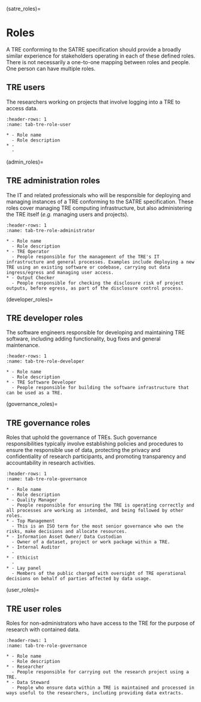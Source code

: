 (satre_roles)=

# Roles

A TRE conforming to the SATRE specification should provide a broadly similar experience for stakeholders operating in each of these defined roles.
There is not necessarily a one-to-one mapping between roles and people.
One person can have multiple roles.

## TRE users

The researchers working on projects that involve logging into a TRE to access data.

<!-- The document will explain that user experience of the platform and associated documentation should feel similar across TREs conforming to SATRE specification. -->

```{list-table}
:header-rows: 1
:name: tab-tre-role-user

* - Role name
  - Role description
* -
  -
```

(admin_roles)=

## TRE administration roles

The IT and related professionals who will be responsible for deploying and managing instances of a TRE conforming to the SATRE specification.
These roles cover managing TRE computing infrastructure, but also administering the TRE itself (_e.g._ managing users and projects).

<!-- The document will explain that SATRE conforming TREs should have documentation and infrastructure deployment code/apps that conform to software engineering best practices, which are also defined here, making them "simple" for an IT professional to follow; troubleshooting steps included. -->

```{list-table}
:header-rows: 1
:name: tab-tre-role-administrator

* - Role name
  - Role description
* - TRE Operator
  - People responsible for the management of the TRE's IT infrastructure and general processes. Examples include deploying a new TRE using an existing software or codebase, carrying out data ingress/egress and managing user access.
* - Output Checker
  - People responsible for checking the disclosure risk of project outputs, before egress, as part of the disclosure control process.
```

(developer_roles)=

## TRE developer roles

The software engineers responsible for developing and maintaining TRE software, including adding functionality, bug fixes and general maintenance.

<!-- The document will explain recommended practices suitable for developing a software of this complexity and reference learnings from existing TRE developers. -->

```{list-table}
:header-rows: 1
:name: tab-tre-role-developer

* - Role name
  - Role description
* - TRE Software Developer
  - People responsible for building the software infrastructure that can be used as a TRE.
```

(governance_roles)=

## TRE governance roles

Roles that uphold the governance of TREs.
Such governance responsibilities typically involve establishing policies and procedures to ensure the responsible use of data, protecting the privacy and confidentiality of research participants, and promoting transparency and accountability in research activities.

```{list-table}
:header-rows: 1
:name: tab-tre-role-governance

* - Role name
  - Role description
* - Quality Manager
  - People responsible for ensuring the TRE is operating correctly and all processes are working as intended, and being followed by other roles.
* - Top Management
  - This is an ISO term for the most senior governance who own the risks, make decisions and allocate resources.
* - Information Asset Owner/ Data Custodian
  - Owner of a dataset, project or work package within a TRE.
* - Internal Auditor
  - 
* - Ethicist
  -
* - Lay panel
  - Members of the public charged with oversight of TRE operational decisions on behalf of parties affected by data usage.

```

(user_roles)=

## TRE user roles

Roles for non-administrators who have access to the TRE for the purpose of research with contained data.

```{list-table}
:header-rows: 1
:name: tab-tre-role-governance

* - Role name
  - Role description
* - Researcher
  - People responsible for carrying out the research project using a TRE.
* - Data Steward
  - People who ensure data within a TRE is maintained and processed in ways useful to the researchers, including providing data extracts.

```
